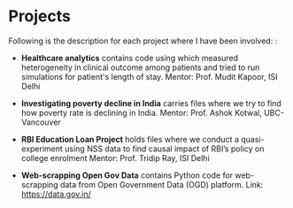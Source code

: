 # Projects

Following is the description for each project where I have been involved: : 

* **Healthcare analytics** contains code using which measured heterogeneity in clinical outcome among patients and tried to run simulations for patient's length of stay.
  Mentor: Prof. Mudit Kapoor, ISI Delhi

* **Investigating poverty decline in India** carries files where we try to find how poverty rate is declining in India. 
  Mentor: Prof. Ashok Kotwal, UBC-Vancouver
  
* **RBI Education Loan Project** holds files where we conduct a quasi-experiment using NSS data to find causal impact of RBI’s policy on college enrolment
  Mentor: Prof. Tridip Ray, ISI Delhi

* **Web-scrapping Open Gov Data** contains Python code for web-scrapping data from Open Government Data (OGD) platform.
Link: https://data.gov.in/
